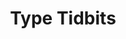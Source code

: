 ---
layout: home
sortorder: 
title: "Type Tidbits"
description: |
  These are small assignments we'll do weekly.
details: |

  ## Type Tidbits

  These are little type tidbits that are reminders of fundamental type concepts. They're mostly dos and donts. 

  ### Tidbit Ideas 

  - Slanted vs true italics 
  - Faux bold vs true bold 
  - Quotation marks & apostrophes 
  - Dashes & hyphens
  - What's a Grotesque font?
  - What are SVG fonts?
  - What are variable fonts?
    - [Variable Fonts.com](https://www.variable-fonts.com/about)
    - [Can I use variable fonts on the web](https://caniuse.com/variable-fonts)
  - [Page dimensions](https://learning.oreilly.com/library/view/typography-referenced/9781592537020/chapter-4)
  - Show faux small caps. How the weight gives them away.
  - [Auto-leading](https://learning.oreilly.com/library/view/type-rules-the/9780470542514/ch05.html) Should I use it?
  - [More about Variable Fonts](https://web.dev/variable-fonts/)
  - Font file types
    - TrueType
    - PostScript
    - WOFF2 Web Fonts

---